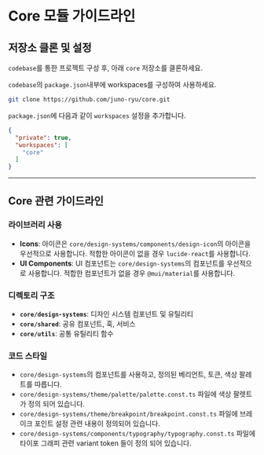 # Core 모듈 가이드라인

## 저장소 클론 및 설정

`codebase`를 통한 프로젝트 구성 후, 아래 `core` 저장소를 클론하세요.

`codebase`의 `package.json`내부에 workspaces를 구성하여 사용하세요.

```bash
git clone https://github.com/juno-ryu/core.git
```

`package.json`에 다음과 같이 `workspaces` 설정을 추가합니다.

```json:package.json
{
  "private": true,
  "workspaces": [
    "core"
  ]
}
```

---

## Core 관련 가이드라인

### 라이브러리 사용

- **Icons**: 아이콘은 `core/design-systems/components/design-icon`의 아이콘을 우선적으로 사용합니다. 적합한 아이콘이 없을 경우 `lucide-react`를 사용합니다.
- **UI Components**: UI 컴포넌트는 `core/design-systems`의 컴포넌트를 우선적으로 사용합니다. 적합한 컴포넌트가 없을 경우 `@mui/material`를 사용합니다.

### 디렉토리 구조

- **`core/design-systems`**: 디자인 시스템 컴포넌트 및 유틸리티
- **`core/shared`**: 공유 컴포넌트, 훅, 서비스
- **`core/utils`**: 공통 유틸리티 함수

### 코드 스타일

- `core/design-systems`의 컴포넌트를 사용하고, 정의된 베리언트, 토큰, 색상 팔레트를 따릅니다.
- `core/design-systems/theme/palette/palette.const.ts` 파일에 색상 팔렛트가 정의 되어 있습니다.
- `core/design-systems/theme/breakpoint/breakpoint.const.ts` 파일에 브레이크 포인트 설정 관련 내용이 정의되어 있습니다.
- `core/design-systems/components/typography/typography.const.ts` 파일에 타이포 그래피 관련 variant token 들이 정의 되어 있습니다.
